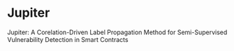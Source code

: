 # Jupiter
Jupiter: A Corelation-Driven Label Propagation Method for Semi-Supervised Vulnerability Detection in Smart Contracts
